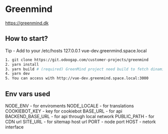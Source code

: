 # Greenmind

https://greenmind.dk

## How to start?

Tip - Add to your /etc/hosts
127.0.0.1       vue-dev.greenmind.space.local

```sh
1. git clone https://git.odoogap.com/customer-projects/greenmind
2. yarn install
3. yarn build # (required) GreenMind project need build to fetch dinamic routes from ODOO
4. yarn dev
5. You can access with http://vue-dev.greenmind.space.local:3000
```

## Env vars used

NODE_ENV - for enviroments
NODE_LOCALE - for translations
COOKIEBOT_KEY - key for cookiebot
BASE_URL - for api
BACKEND_BASE_URL - for api through local network
PUBLIC_PATH - for CDN url
SITE_URL - for sitemap host url
PORT - node port
HOST - netork interface
